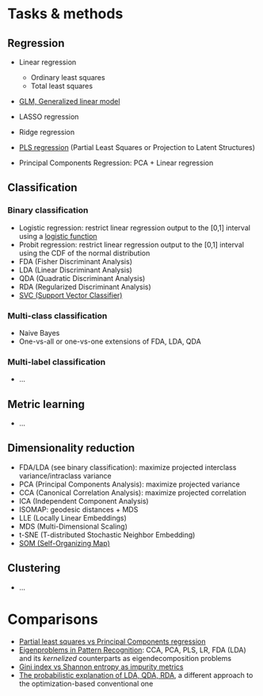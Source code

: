 # Tasks & methods
## Regression
- Linear regression
  - Ordinary least squares
  - Total least squares
- [GLM, Generalized linear model](https://en.wikipedia.org/wiki/Generalized_linear_model)
- LASSO regression
- Ridge regression

- [PLS regression](https://personal.utdallas.edu/~herve/Abdi-PLS-pretty.pdf) (Partial Least Squares or Projection to Latent Structures)
- Principal Components Regression: PCA + Linear regression

## Classification
### Binary classification
- Logistic regression: restrict linear regression output to the [0,1] interval using a [logistic function](https://en.wikipedia.org/wiki/Logistic_function)
- Probit regression: restrict linear regression output to the [0,1] interval using the CDF of the normal distribution
- FDA (Fisher Discriminant Analysis)
- LDA (Linear Discriminant Analysis)
- QDA (Quadratic Discriminant Analysis)
- RDA (Regularized Discriminant Analysis)
- [SVC (Support Vector Classifier)](http://www.robots.ox.ac.uk/~az/lectures/ml/lect2.pdf)


### Multi-class classification
- Naive Bayes
- One-vs-all or one-vs-one extensions of FDA, LDA, QDA

### Multi-label classification
- ...

## Metric learning
- ...

## Dimensionality reduction
- FDA/LDA (see binary classification): maximize projected interclass variance/intraclass variance
- PCA (Principal Components Analysis): maximize projected variance
- CCA (Canonical Correlation Analysis): maximize projected correlation
- ICA (Independent Component Analysis)
- ISOMAP: geodesic distances + MDS
- LLE (Locally Linear Embeddings)
- MDS (Multi-Dimensional Scaling)
- t-SNE (T-distributed Stochastic Neighbor Embedding)
- [SOM (Self-Organizing Map)](https://en.wikipedia.org/wiki/Self-organizing_map)

## Clustering
- ...

# Comparisons
- [Partial least squares vs Principal Components regression](https://www.mathworks.com/help/stats/examples/partial-least-squares-regression-and-principal-components-regression.html)
- [Eigenproblems in Pattern Recognition](http://www.ofai.at/~roman.rosipal/Papers/eig_book04.pdf): CCA, PCA, PLS, LR, FDA (LDA) and its *kernelized* counterparts as eigendecomposition problems
- [Gini index vs Shannon entropy as impurity metrics](https://www.unine.ch/files/live/sites/imi/files/shared/documents/papers/Gini_index_fulltext.pdf)
- [The probabilistic explanation of LDA, QDA, RDA](http://www.strimmerlab.org/courses/2005-06/seminar/slides/daniela-2x4.pdf), a different approach to the optimization-based conventional one
